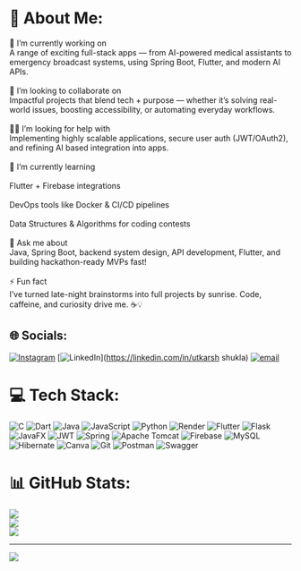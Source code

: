# 💫 About Me:
🔭 I’m currently working on<br>A range of exciting full-stack apps — from AI-powered medical assistants to emergency broadcast systems, using Spring Boot, Flutter, and modern AI APIs.<br><br>🤝 I’m looking to collaborate on<br>Impactful projects that blend tech + purpose — whether it’s solving real-world issues, boosting accessibility, or automating everyday workflows.<br><br>🙋‍♂️ I’m looking for help with<br>Implementing highly scalable applications, secure user auth (JWT/OAuth2), and refining AI based integration into apps.<br><br>🌱 I’m currently learning<br><br>Flutter + Firebase integrations<br><br>DevOps tools like Docker & CI/CD pipelines<br><br>Data Structures & Algorithms for coding contests<br><br>💬 Ask me about<br>Java, Spring Boot, backend system design, API development, Flutter, and building hackathon-ready MVPs fast!<br><br>⚡ Fun fact<br>I’ve turned late-night brainstorms into full projects by sunrise. Code, caffeine, and curiosity drive me. ☕💡


## 🌐 Socials:
[![Instagram](https://img.shields.io/badge/Instagram-%23E4405F.svg?logo=Instagram&logoColor=white)](https://instagram.com/_utkarsh.shukla_238) [![LinkedIn](https://img.shields.io/badge/LinkedIn-%230077B5.svg?logo=linkedin&logoColor=white)](https://linkedin.com/in/utkarsh shukla) [![email](https://img.shields.io/badge/Email-D14836?logo=gmail&logoColor=white)](mailto:24bcs115@nith.ac.in) 

# 💻 Tech Stack:
![C](https://img.shields.io/badge/c-%2300599C.svg?style=for-the-badge&logo=c&logoColor=white) ![Dart](https://img.shields.io/badge/dart-%230175C2.svg?style=for-the-badge&logo=dart&logoColor=white) ![Java](https://img.shields.io/badge/java-%23ED8B00.svg?style=for-the-badge&logo=openjdk&logoColor=white) ![JavaScript](https://img.shields.io/badge/javascript-%23323330.svg?style=for-the-badge&logo=javascript&logoColor=%23F7DF1E) ![Python](https://img.shields.io/badge/python-3670A0?style=for-the-badge&logo=python&logoColor=ffdd54) ![Render](https://img.shields.io/badge/Render-%46E3B7.svg?style=for-the-badge&logo=render&logoColor=white) ![Flutter](https://img.shields.io/badge/Flutter-%2302569B.svg?style=for-the-badge&logo=Flutter&logoColor=white) ![Flask](https://img.shields.io/badge/flask-%23000.svg?style=for-the-badge&logo=flask&logoColor=white) ![JavaFX](https://img.shields.io/badge/javafx-%23FF0000.svg?style=for-the-badge&logo=javafx&logoColor=white) ![JWT](https://img.shields.io/badge/JWT-black?style=for-the-badge&logo=JSON%20web%20tokens) ![Spring](https://img.shields.io/badge/spring-%236DB33F.svg?style=for-the-badge&logo=spring&logoColor=white) ![Apache Tomcat](https://img.shields.io/badge/apache%20tomcat-%23F8DC75.svg?style=for-the-badge&logo=apache-tomcat&logoColor=black) ![Firebase](https://img.shields.io/badge/firebase-a08021?style=for-the-badge&logo=firebase&logoColor=ffcd34) ![MySQL](https://img.shields.io/badge/mysql-4479A1.svg?style=for-the-badge&logo=mysql&logoColor=white) ![Hibernate](https://img.shields.io/badge/Hibernate-59666C?style=for-the-badge&logo=Hibernate&logoColor=white) ![Canva](https://img.shields.io/badge/Canva-%2300C4CC.svg?style=for-the-badge&logo=Canva&logoColor=white) ![Git](https://img.shields.io/badge/git-%23F05033.svg?style=for-the-badge&logo=git&logoColor=white) ![Postman](https://img.shields.io/badge/Postman-FF6C37?style=for-the-badge&logo=postman&logoColor=white) ![Swagger](https://img.shields.io/badge/-Swagger-%23Clojure?style=for-the-badge&logo=swagger&logoColor=white)
# 📊 GitHub Stats:
![](https://github-readme-stats.vercel.app/api?username=utkarsh684&theme=transparent&hide_border=false&include_all_commits=false&count_private=false)<br/>
![](https://nirzak-streak-stats.vercel.app/?user=utkarsh684&theme=transparent&hide_border=false)<br/>
![](https://github-readme-stats.vercel.app/api/top-langs/?username=utkarsh684&theme=transparent&hide_border=false&include_all_commits=false&count_private=false&layout=compact)

---
[![](https://visitcount.itsvg.in/api?id=utkarsh684&icon=0&color=0)](https://visitcount.itsvg.in)

<!-- Proudly created with GPRM ( https://gprm.itsvg.in ) -->
